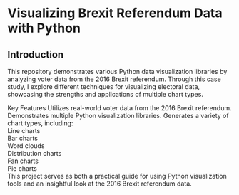# Visualizing Brexit Referendum Data with Python
## Introduction </br>
This repository demonstrates various Python data visualization libraries by analyzing voter data from the 2016 Brexit referendum. Through this case study, I explore different techniques for visualizing electoral data, showcasing the strengths and applications of multiple chart types.

Key Features
Utilizes real-world voter data from the 2016 Brexit referendum.
Demonstrates multiple Python visualization libraries.
Generates a variety of chart types, including:</br>
Line charts</br>
Bar charts</br>
Word clouds</br>
Distribution charts</br>
Fan charts</br>
Pie charts</br>
This project serves as both a practical guide for using Python visualization tools and an insightful look at the 2016 Brexit referendum data.

